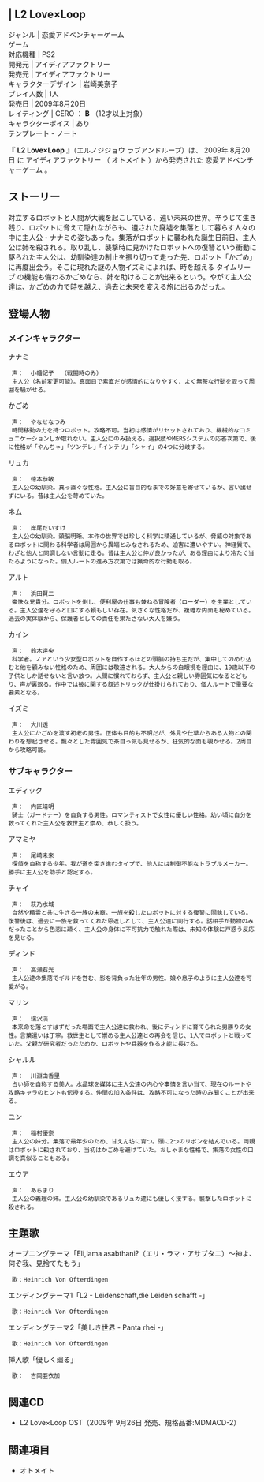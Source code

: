 |  L2 Love×Loop  
---  
ジャンル  |  恋愛アドベンチャーゲーム   
ゲーム  
対応機種  |  PS2   
開発元  |  アイディアファクトリー   
発売元  |  アイディアファクトリー   
キャラクターデザイン  |  岩崎美奈子   
プレイ人数  |  1人   
発売日  |  2009年8月20日   
レイティング  |  CERO  ：  **B** （12才以上対象）   
キャラクターボイス  |  あり   
テンプレート  \-  ノート  
  
『 **L2 Love×Loop** 』（エルノジジョウ ラブアンドループ）は、  2009年  8月20日  に  アイディアファクトリー  （
オトメイト  ）から発売された  恋愛アドベンチャーゲーム  。

##  ストーリー  

対立するロボットと人間が大戦を起こしている、遠い未来の世界。辛うじて生き残り、ロボットに脅えて隠れながらも、遺された廃墟を集落として暮らす人々の中に主人公・ナナミの姿もあった。集落がロボットに襲われた誕生日前日、主人公は姉を殺される。取り乱し、襲撃時に見かけたロボットへの復讐という衝動に駆られた主人公は、幼馴染達の制止を振り切って走った先、ロボット「かごめ」に再度出会う。そこに現れた謎の人物イズミによれば、時を越える
タイムリープ  の機能も備わるかごめなら、姉を助けることが出来るという。やがて主人公達は、かごめの力で時を越え、過去と未来を変える旅に出るのだった。

##  登場人物  

###  メインキャラクター  

ナナミ

     声：  小幡記子  （戦闘時のみ） 
     主人公（名前変更可能）。真面目で素直だが感情的になりやすく、よく無茶な行動を取って周囲を騒がせる。 
かごめ

     声：  やなせなつみ 
     時間移動の力を持つロボット。攻略不可。当初は感情がリセットされており、機械的なコミュニケーションしか取れない。主人公にのみ扱える。選択肢やMERSシステムの応答次第で、後に性格が「やんちゃ」「ツンデレ」「インテリ」「シャイ」の4つに分岐する。 
リュカ

     声：  徳本恭敏 
     主人公の幼馴染。真っ直ぐな性格。主人公に盲目的なまでの好意を寄せているが、言い出せずにいる。昔は主人公を苛めていた。 
ネム

     声：  岸尾だいすけ 
     主人公の幼馴染。頭脳明晰。本作の世界では珍しく科学に精通しているが、脅威の対象であるロボットに関わる科学者は周囲から異端とみなされるため、迫害に遭いやすい。神経質で、わざと他人と同調しない言動に走る。昔は主人公と仲が良かったが、ある理由により冷たく当たるようになった。個人ルートの進み方次第では猟奇的な行動も取る。 
アルト

     声：  浜田賢二 
     豪快な兄貴分。ロボットを倒し、便利屋の仕事も兼ねる冒険者（ローダー）を生業としている。主人公達を守ると口にする頼もしい存在。気さくな性格だが、複雑な内面も秘めている。過去の実体験から、保護者としての責任を果たさない大人を嫌う。 
カイン

     声：  鈴木達央 
     科学者。ノアという少女型ロボットを自作するほどの頭脳の持ち主だが、集中してのめり込むと他を顧みない性格のため、周囲には敬遠される。大人からの白眼視を理由に、19歳以下の子供としか話せないと言い放つ。人間に慣れておらず、主人公と親しい雰囲気になるとどもり、声が裏返る。作中では彼に関する叙述トリックが仕掛けられており、個人ルートで重要な要素となる。 
イズミ

     声：  大川透 
     主人公にかごめを渡す初老の男性。正体も目的も不明だが、外見や仕草からある人物との関わりを想起させる。飄々とした雰囲気で茶目っ気も見せるが、狂気的な面も覗かせる。2周目から攻略可能。 

###  サブキャラクター  

エディック

     声：  内匠靖明 
     騎士（ガードナー）を自負する男性。ロマンティストで女性に優しい性格。幼い頃に自分を救ってくれた主人公を救世主と崇め、恭しく扱う。 
アマミヤ

     声：  尾崎未來 
     探偵を自称する少年。我が道を突き進むタイプで、他人には制御不能なトラブルメーカー。勝手に主人公を助手と認定する。 
チャイ

     声：  萩乃水城 
     自然や精霊と共に生きる一族の末裔。一族を殺したロボットに対する復讐に固執している。復讐後は、過去に一族を救ってくれた恩返しとして、主人公達に同行する。話相手が動物のみだったことから色恋に疎く、主人公の身体に不可抗力で触れた際は、未知の体験に戸惑う反応を見せる。 
ディンド

     声：  高瀬右光 
     主人公達の集落でギルドを営む、影を背負った壮年の男性。娘や息子のように主人公達を可愛がる。 
マリン

     声：  瑞沢渓 
     本来命を落とすはずだった場面で主人公達に救われ、後にディンドに育てられた男勝りの女性。言葉遣いは丁寧。救世主として崇める主人公達との再会を信じ、1人でロボットと戦っていた。父親が研究者だったためか、ロボットや兵器を作る才能に長ける。 
シャルル

     声：  川淵由香里 
     占い師を自称する美人。水晶球を媒体に主人公達の内心や事情を言い当て、現在のルートや攻略キャラのヒントも伝授する。仲間の加入条件は、攻略不可になった時のみ聞くことが出来る。 
ユン

     声：  稲村優奈 
     主人公の妹分。集落で最年少のため、甘えん坊に育つ。頭に2つのリボンを結んでいる。両親はロボットに殺されており、当初はかごめを避けていた。おしゃまな性格で、集落の女性の口調を真似ることもある。 
エウア

     声：  あらまり 
     主人公の義理の姉。主人公の幼馴染であるリュカ達にも優しく接する。襲撃したロボットに殺される。 

##  主題歌  

オープニングテーマ「Eli,lama asabthani?（エリ・ラマ・アサブタニ）〜神よ、何ぞ我、見捨てたもう」

     歌：Heinrich Von Ofterdingen 
エンディングテーマ1「L2 - Leidenschaft,die Leiden schafft -」

     歌：Heinrich Von Ofterdingen 
エンディングテーマ2「美しき世界 - Panta rhei -」

     歌：Heinrich Von Ofterdingen 
挿入歌「優しく廻る」

     歌：  吉岡亜衣加 

##  関連CD  

  * L2 Love×Loop OST（2009年  9月26日  発売、規格品番:MDMACD-2） 

##  関連項目  

  * オトメイト 

